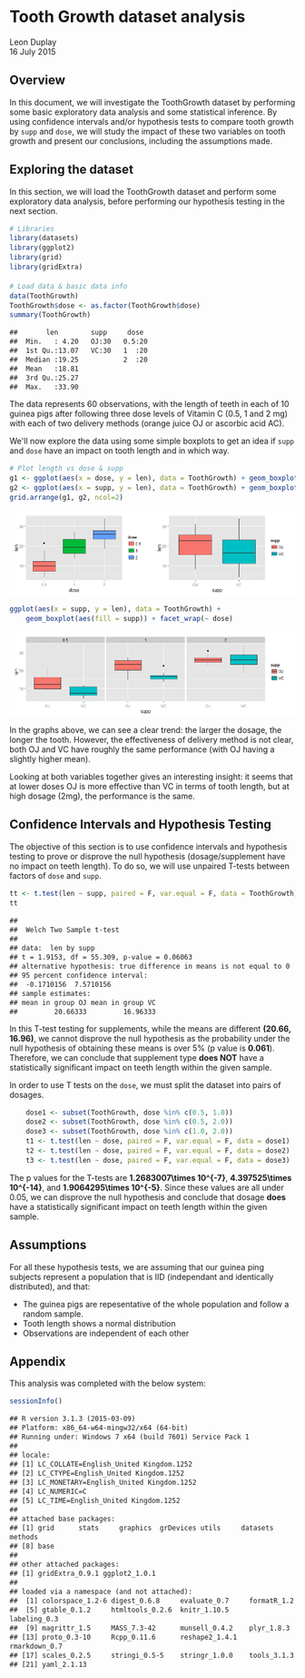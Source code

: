 # Tooth Growth dataset analysis
Leon Duplay  
16 July 2015  

## Overview

In this document, we will investigate the ToothGrowth dataset by performing some basic exploratory data analysis and some statistical inference. By using confidence intervals and/or hypothesis tests to compare tooth growth by `supp` and `dose`, we will study the impact of these two variables on tooth growth and present our conclusions, including the assumptions made.

## Exploring the dataset

In this section, we will load the ToothGrowth dataset and perform some exploratory data analysis, before performing our hypothesis testing in the next section.


```r
# Libraries
library(datasets)
library(ggplot2)
library(grid)
library(gridExtra)

# Load data & basic data info
data(ToothGrowth)
ToothGrowth$dose <- as.factor(ToothGrowth$dose)
summary(ToothGrowth)
```

```
##       len        supp     dose   
##  Min.   : 4.20   OJ:30   0.5:20  
##  1st Qu.:13.07   VC:30   1  :20  
##  Median :19.25           2  :20  
##  Mean   :18.81                   
##  3rd Qu.:25.27                   
##  Max.   :33.90
```

The data represents 60 observations, with the length of teeth in each of 10 guinea pigs after following three dose levels of Vitamin C (0.5, 1 and 2 mg) with each of two delivery methods (orange juice OJ or ascorbic acid AC).

We'll now explore the data using some simple boxplots to get an idea if `supp` and `dose` have an impact on tooth length and in which way.


```r
# Plot length vs dose & supp
g1 <- ggplot(aes(x = dose, y = len), data = ToothGrowth) + geom_boxplot(aes(fill = dose))
g2 <- ggplot(aes(x = supp, y = len), data = ToothGrowth) + geom_boxplot(aes(fill = supp))
grid.arrange(g1, g2, ncol=2)
```

<img src="ToothGrowth_files/figure-html/explo-1.png" title="" alt="" style="display: block; margin: auto;" />

```r
ggplot(aes(x = supp, y = len), data = ToothGrowth) + 
    geom_boxplot(aes(fill = supp)) + facet_wrap(~ dose)
```

<img src="ToothGrowth_files/figure-html/explo-2.png" title="" alt="" style="display: block; margin: auto;" />

In the graphs above, we can see a clear trend: the larger the dosage, the longer the tooth. However, the effectiveness of delivery method is not clear, both OJ and VC have roughly the same performance (with OJ having a slightly higher mean).

Looking at both variables together gives an interesting insight: it seems that at lower doses OJ is more effective than VC in terms of tooth length, but at high dosage (2mg), the performance is the same.

## Confidence Intervals and Hypothesis Testing

The objective of this section is to use confidence intervals and hypothesis testing to prove or disprove the null hypothesis (dosage/supplement have no impact on teeth length). To do so, we will use unpaired T-tests between factors of `dose` and `supp`.


```r
tt <- t.test(len ~ supp, paired = F, var.equal = F, data = ToothGrowth)
tt
```

```
## 
## 	Welch Two Sample t-test
## 
## data:  len by supp
## t = 1.9153, df = 55.309, p-value = 0.06063
## alternative hypothesis: true difference in means is not equal to 0
## 95 percent confidence interval:
##  -0.1710156  7.5710156
## sample estimates:
## mean in group OJ mean in group VC 
##         20.66333         16.96333
```

In this T-test testing for supplements, while the means are different **(20.66, 16.96)**, we cannot disprove the null hypothesis as the probability under the null hypothesis of obtaining these means is over 5% (p value is **0.061**). Therefore, we can conclude that supplement type **does NOT** have a statistically significant impact on teeth length within the given sample.

In order to use T tests on the `dose`, we must split the dataset into pairs of dosages.


```r
    dose1 <- subset(ToothGrowth, dose %in% c(0.5, 1.0))
    dose2 <- subset(ToothGrowth, dose %in% c(0.5, 2.0))
    dose3 <- subset(ToothGrowth, dose %in% c(1.0, 2.0))
    t1 <- t.test(len ~ dose, paired = F, var.equal = F, data = dose1)
    t2 <- t.test(len ~ dose, paired = F, var.equal = F, data = dose2)
    t3 <- t.test(len ~ dose, paired = F, var.equal = F, data = dose3)
```

The p values for the T-tests are **1.2683007\times 10^{-7}**, **4.397525\times 10^{-14}**, and **1.9064295\times 10^{-5}**. Since these values are all under 0.05, we can disprove the null hypothesis and conclude that dosage **does** have a statistically significant impact on teeth length within the given sample.

## Assumptions

For all these hypothesis tests, we are assuming that our guinea ping subjects represent a population that is IID (independant and identically distributed), and that:

* The guinea pigs are repesentative of the whole population and follow a random sample.
* Tooth length shows a normal distribution
* Observations are independent of each other

## Appendix

This analysis was completed with the below system:


```r
sessionInfo()
```

```
## R version 3.1.3 (2015-03-09)
## Platform: x86_64-w64-mingw32/x64 (64-bit)
## Running under: Windows 7 x64 (build 7601) Service Pack 1
## 
## locale:
## [1] LC_COLLATE=English_United Kingdom.1252 
## [2] LC_CTYPE=English_United Kingdom.1252   
## [3] LC_MONETARY=English_United Kingdom.1252
## [4] LC_NUMERIC=C                           
## [5] LC_TIME=English_United Kingdom.1252    
## 
## attached base packages:
## [1] grid      stats     graphics  grDevices utils     datasets  methods  
## [8] base     
## 
## other attached packages:
## [1] gridExtra_0.9.1 ggplot2_1.0.1  
## 
## loaded via a namespace (and not attached):
##  [1] colorspace_1.2-6 digest_0.6.8     evaluate_0.7     formatR_1.2     
##  [5] gtable_0.1.2     htmltools_0.2.6  knitr_1.10.5     labeling_0.3    
##  [9] magrittr_1.5     MASS_7.3-42      munsell_0.4.2    plyr_1.8.3      
## [13] proto_0.3-10     Rcpp_0.11.6      reshape2_1.4.1   rmarkdown_0.7   
## [17] scales_0.2.5     stringi_0.5-5    stringr_1.0.0    tools_3.1.3     
## [21] yaml_2.1.13
```
